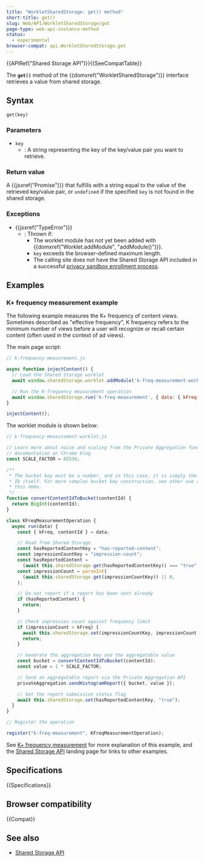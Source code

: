 ```yaml
---
title: "WorkletSharedStorage: get() method"
short-title: get()
slug: Web/API/WorkletSharedStorage/get
page-type: web-api-instance-method
status:
  - experimental
browser-compat: api.WorkletSharedStorage.get
---
```


{{APIRef("Shared Storage API")}}{{SeeCompatTable}}

The **`get()`** method of the
{{domxref("WorkletSharedStorage")}} interface retrieves a value from shared storage.

## Syntax

```js-nolint
get(key)
```

### Parameters

- `key`
  - : A string representing the key of the key/value pair you want to retrieve.

### Return value

A {{jsxref("Promise")}} that fulfills with a string equal to the value of the retrieved key/value pair, or `undefined` if the specified `key` is not found in the shared storage.

### Exceptions

- {{jsxref("TypeError")}}
  - : Thrown if:
    - The worklet module has not yet been added with {{domxref("Worklet.addModule", "addModule()")}}.
    - `key` exceeds the browser-defined maximum length.
    - The calling site does not have the Shared Storage API included in a successful [privacy sandbox enrollment process](/en-US/docs/Web/Privacy/Privacy_sandbox/Enrollment).

## Examples

### K+ frequency measurement example

The following example measures the K+ frequency of content views. Sometimes described as "effective frequency", K frequency refers to the minimum number of views before a user will recognize or recall certain content (often used in the context of ad views).

The main page script:

```js
// k-frequency-measurement.js

async function injectContent() {
  // Load the Shared Storage worklet
  await window.sharedStorage.worklet.addModule('k-freq-measurement-worklet.js');

  // Run the K-frequency measurement operation
  await window.sharedStorage.run('k-freq-measurement', { data: { kFreq: 3, contentId: 123 });
}

injectContent();
```

The worklet module is shown below:

```js
// k-frequency-measurement-worklet.js

// Learn more about noise and scaling from the Private Aggregation fundamentals
// documentation on Chrome blog
const SCALE_FACTOR = 65536;

/**
 * The bucket key must be a number, and in this case, it is simply the content
 * ID itself. For more complex bucket key construction, see other use cases in
 * this demo.
 */
function convertContentIdToBucket(contentId) {
  return BigInt(contentId);
}

class KFreqMeasurementOperation {
  async run(data) {
    const { kFreq, contentId } = data;

    // Read from Shared Storage
    const hasReportedContentKey = "has-reported-content";
    const impressionCountKey = "impression-count";
    const hasReportedContent =
      (await this.sharedStorage.get(hasReportedContentKey)) === "true";
    const impressionCount = parseInt(
      (await this.sharedStorage.get(impressionCountKey)) || 0,
    );

    // Do not report if a report has been sent already
    if (hasReportedContent) {
      return;
    }

    // Check impression count against frequency limit
    if (impressionCount < kFreq) {
      await this.sharedStorage.set(impressionCountKey, impressionCount + 1);
      return;
    }

    // Generate the aggregation key and the aggregatable value
    const bucket = convertContentIdToBucket(contentId);
    const value = 1 * SCALE_FACTOR;

    // Send an aggregatable report via the Private Aggregation API
    privateAggregation.sendHistogramReport({ bucket, value });

    // Set the report submission status flag
    await this.sharedStorage.set(hasReportedContentKey, "true");
  }
}

// Register the operation

register("k-freq-measurement", KFreqMeasurementOperation);
```

See [K+ frequency measurement](https://developer.chrome.com/docs/privacy-sandbox/shared-storage/k-freq-reach/) for more explanation of this example, and the [Shared Storage API](/en-US/docs/Web/API/Shared_storage_API) landing page for links to other examples.

## Specifications

{{Specifications}}

## Browser compatibility

{{Compat}}

## See also

- [Shared Storage API](/en-US/docs/Web/API/Shared_storage_API)
